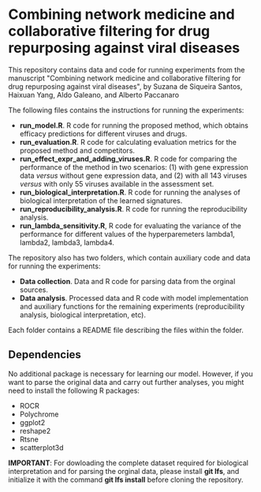 # Combining network medicine and collaborative filtering for drug repurposing against viral diseases
This repository contains data and code for running experiments from the manuscript "Combining network medicine and collaborative filtering for drug repurposing against viral diseases", by Suzana de Siqueira Santos, Haixuan Yang, Aldo Galeano, and Alberto Paccanaro

The following files contains the instructions for running the experiments:

- **run_model.R**. R code for running the proposed method, which obtains efficacy predictions for different viruses and drugs.
- **run_evaluation.R**. R code for calculating evaluation metrics for the proposed method and competitors.
- **run_effect_expr_and_adding_viruses.R**. R code for comparing the performance of the method in two scenarios: (1) with gene expression data *versus* without gene expression data, and (2) with all 143 viruses *versus* with only 55 viruses available in the assessment set.
- **run_biological_interpretation.R**. R code for running the analyses of biological interpretation of the learned signatures.
- **run_reproducibility_analysis.R**. R code for running the reproducibility analysis.
- **run_lambda_sensitivity.R**, R code for evaluating the variance of the performance for different values of the hyperparemeters lambda1, lambda2, lambda3, lambda4.

The repository also has two folders, which contain auxiliary code and data for running the experiments:

- **Data collection**. Data and R code for parsing data from the orginal sources.
- **Data analysis**. Processed data and R code with model implementation and auxiliary functions for the remaining experiments (reproducibility analysis, biological interpretation, etc).

Each folder contains a README file describing the files within the folder.

## Dependencies

No additional package is necessary for learning our model. However, if you want to parse the original data and carry out further analyses, you might need to install the following R packages: 

- ROCR
- Polychrome
- ggplot2
- reshape2
- Rtsne
- scatterplot3d

**IMPORTANT**: For dowloading the complete dataset required for biological interpretation and for parsing the orginal data, please install **git lfs**, and initialize it with the command **git lfs install** before cloning the repository.